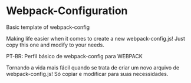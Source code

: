 # Webpack-Configuration
Basic template of webpack-config

Making life easier when it comes to create a new webpack-config.js! Just copy this one and modify to your needs.

PT-BR:
Perfil básico de webpack-config para WEBPACK

Tornando a vida mais fácil quando se trata de criar um novo arquivo de webpack-config.js! Só copiar e modificar para suas necessidades.
